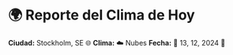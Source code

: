 # 🌍 Reporte del Clima de Hoy

**Ciudad:** Stockholm, SE 🌐
**Clima:** ☁️ Nubes
**Fecha:** 📅 13, 12, 2024 🚀
